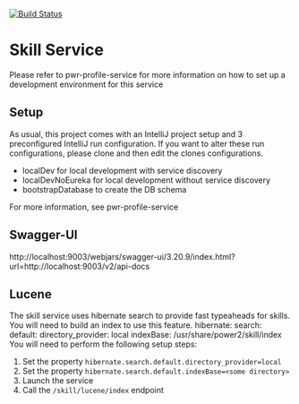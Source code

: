 [![Build Status](https://travis-ci.org/HBTGmbH/pwr-skill-service.svg?branch=travis)](https://travis-ci.org/HBTGmbH/pwr-skill-service)

# Skill Service
Please refer to pwr-profile-service for more information on how to set up a development environment for this service

## Setup
As usual, this project comes with an IntelliJ project setup and 3 preconfigured
IntelliJ run configuration. If you want to alter these run configurations, please clone and then
edit the clones configurations.
* localDev for local development with service discovery
* localDevNoEureka for local development without service discovery
* bootstrapDatabase to create the DB schema

For more information, see pwr-profile-service

## Swagger-UI
http://localhost:9003/webjars/swagger-ui/3.20.9/index.html?url=http://localhost:9003/v2/api-docs

## Lucene
The skill service uses hibernate search to provide fast typeaheads for skills. You will need to build an index
to use this feature. 
hibernate:
  search:
    default:
      directory_provider: local
      indexBase: /usr/share/power2/skill/index
You will need to perform the following setup steps:
1. Set the property ```hibernate.search.default.directory_provider=local```
2. Set the property ```hibernate.search.default.indexBase=<some directory>```
3. Launch the service
4. Call the ``/skill/lucene/index`` endpoint